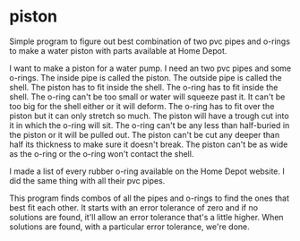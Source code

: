 # piston

Simple program to figure out best combination of two pvc pipes and o-rings to make a water piston with parts available at Home Depot.

I want to make a piston for a water pump. I need an two pvc pipes and some o-rings. The inside pipe is called the piston. The outside pipe is called the shell. The piston has to fit inside the shell.
The o-ring has to fit inside the shell. The o-ring can't be too small or water will squeeze past it. It can't be too big for the shell either or it will deform. The o-ring has to fit over the piston but it can only stretch so much. The piston will have a trough cut into it in which the o-ring will sit. The o-ring can't be any less than half-buried in the piston or it will be pulled out. The piston can't be cut any deeper than half its thickness to make sure it doesn't break. The piston can't be as wide as the o-ring or the o-ring won't contact the shell.

I made a list of every rubber o-ring available on the Home Depot website. I did the same thing with all their pvc pipes.

This program finds combos of all the pipes and o-rings to find the ones that best fit each other. It starts with an error tolerance of zero and if no solutions are found, it'll allow an error tolerance that's a little higher. When solutions are found, with a particular error tolerance, we're done.
